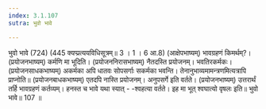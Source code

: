 ```yaml
---
index: 3.1.107
sutra: भुवो भावे

---
```

 भुवो भावे (724) (445 क्यप्प्रत्ययविधिसूत्रम्॥ 3 । 1 । 6 आ.8) (आक्षेपभाष्यम्) भावग्रहणं किमर्थम्?। (प्रयोजनभाष्यम्) कर्मणि मा भूदिति। (प्रयोजननिरासभाष्यम्) नैतदस्ति प्रयोजनम्। भवतिरकर्मकः। (प्रयोजनसाधकभाष्यम्) अकर्मका अपि धातवः सोपसर्गाः सकर्मका भवन्ति। तेनानुभाव्यमामन्त्रणमित्यत्रापि प्राप्नोति॥ (प्रयोजनबाधकभाष्यम्) एतदपि नास्ति प्रयोजनम्। अनुपसर्गे इति वर्तते। (प्रयोजनभाष्यम्) उत्तरार्थं तर्हि भावग्रहणं कर्तव्यम्। हनस्त च भावे यथा स्यात्  -  -श्वहत्या वर्तते। इह मा भूत् श्वघात्यो वृषलः इति॥ भुवो भावे॥ 107 ॥ 